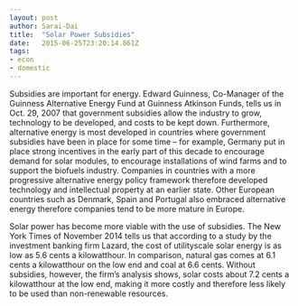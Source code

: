 ```yaml
---
layout: post 
author: Sarai-Dai 
title:  "Solar Power Subsidies" 
date:   2015-06-25T23:20:14.861Z 
tags: 
- econ
- domestic
---
```


Subsidies are important for energy. Edward Guinness, Co-Manager of the Guinness Alternative Energy Fund at Guinness Atkinson Funds, tells us in Oct. 29, 2007 that government subsidies allow the industry to grow, technology to be developed, and costs to be kept down. Furthermore, alternative energy is most developed in countries where government subsidies have been in place for some time – for example, Germany put in place strong incentives in the early part of this decade to encourage demand for solar modules, to encourage installations of wind farms and to support the biofuels industry. Companies in countries with a more progressive alternative energy policy framework therefore developed technology and intellectual property at an earlier state. Other European countries such as Denmark, Spain and Portugal also embraced alternative energy therefore companies tend to be more mature in Europe. 

Solar power has become more viable with the use of subsidies. The New York Times of November 2014 tells us that according to a study by the investment banking firm Lazard, the cost of utility­scale solar energy is as low as 5.6 cents a kilowatt­hour.  In comparison, natural gas comes at 6.1 cents a kilowatt­hour on the low end and coal at 6.6 cents. Without subsidies, however, the firm’s analysis shows, solar costs about 7.2 cents a kilowatt­hour at the low end,  making it more costly and therefore less likely to be used than non-renewable resources.